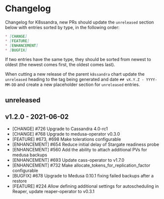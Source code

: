 # Changelog

Changelog for K8ssandra, new PRs should update the `unreleased` section below with entries sorted by type, in the 
following order:

```markdown
* [CHANGE]
* [FEATURE]
* [ENHANCEMENT]
* [BUGFIX]
```

If two entries have the same type, they should be sorted from newest to oldest (the newest comes first, the oldest comes 
last).

When cutting a new release of the parent `k8ssandra` chart update the `unreleased` heading to the tag being generated 
and date `## vX.Y.Z - YYYY-MM-DD` and create a new placeholder section for  `unreleased` entries.

## unreleased

## v1.2.0 - 2021-06-02

* [CHANGE] #726 Upgrade to Cassandra 4.0-rc1
* [CHANGE] #768 Upgrade to medusa-operator v0.3.0
* [FEATURE] #673, #698 Make tolerations configurable
* [ENHANCEMENT] #654 Reduce initial delay of Stargate readiness probe
* [ENHANCEMENT] #560 Add the ability to attach additional PVs for medusa backups
* [ENHANCEMENT] #693 Update cass-operator to v1.7.0
* [ENHANCEMENT] #732 Make allocate_tokens_for_replication_factor configurable
* [BUGFIX] #678 Upgrade to Medusa 0.10.1 fixing failed backups after a restore
* [FEATURE] #224 Allow defining additional settings for autoscheduling in Reaper, update reaper-operator to v0.3.1
